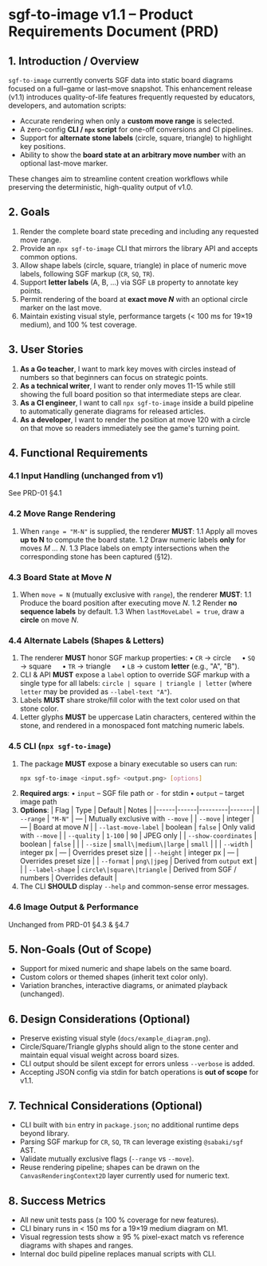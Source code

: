 # sgf-to-image v1.1 – Product Requirements Document (PRD)

## 1. Introduction / Overview

`sgf-to-image` currently converts SGF data into static board diagrams focused on a full–game or last–move snapshot. This enhancement release (v1.1) introduces quality-of-life features frequently requested by educators, developers, and automation scripts:

- Accurate rendering when only a **custom move range** is selected.
- A zero-config **CLI / `npx` script** for one-off conversions and CI pipelines.
- Support for **alternate stone labels** (circle, square, triangle) to highlight key positions.
- Ability to show the **board state at an arbitrary move number** with an optional last-move marker.

These changes aim to streamline content creation workflows while preserving the deterministic, high-quality output of v1.0.

## 2. Goals

1. Render the complete board state preceding and including any requested move range.
2. Provide an `npx sgf-to-image` CLI that mirrors the library API and accepts common options.
3. Allow shape labels (circle, square, triangle) in place of numeric move labels, following SGF markup (`CR`, `SQ`, `TR`).
4. Support **letter labels** (A, B, …) via SGF `LB` property to annotate key points.
5. Permit rendering of the board at **exact move _N_** with an optional circle marker on the last move.
6. Maintain existing visual style, performance targets (< 100 ms for 19×19 medium), and 100 % test coverage.

## 3. User Stories

1. **As a Go teacher**, I want to mark key moves with circles instead of numbers so that beginners can focus on strategic points.
2. **As a technical writer**, I want to render only moves 11-15 while still showing the full board position so that intermediate steps are clear.
3. **As a CI engineer**, I want to call `npx sgf-to-image` inside a build pipeline to automatically generate diagrams for released articles.
4. **As a developer**, I want to render the position at move 120 with a circle on that move so readers immediately see the game's turning point.

## 4. Functional Requirements

### 4.1 Input Handling (unchanged from v1)

See PRD-01 §4.1

### 4.2 Move Range Rendering

1. When `range = "M-N"` is supplied, the renderer **MUST**:
   1.1 Apply all moves **up to N** to compute the board state.
   1.2 Draw numeric labels **only** for moves _M … N_.
   1.3 Place labels on empty intersections when the corresponding stone has been captured (§12).

### 4.3 Board State at Move _N_

1. When `move = N` (mutually exclusive with `range`), the renderer **MUST**:
   1.1 Produce the board position after executing move _N_.
   1.2 Render **no sequence labels** by default.
   1.3 When `lastMoveLabel = true`, draw a **circle** on move _N_.

### 4.4 Alternate Labels (Shapes & Letters)

1. The renderer **MUST** honor SGF markup properties:
   • `CR` → circle   • `SQ` → square   • `TR` → triangle   • `LB` → custom **letter** (e.g., "A", "B").
2. CLI & API **MUST** expose a `label` option to override SGF markup with a single type for all labels: `circle | square | triangle | letter` (where `letter` may be provided as `--label-text "A"`).
3. Labels **MUST** share stroke/fill color with the text color used on that stone color.
4. Letter glyphs **MUST** be uppercase Latin characters, centered within the stone, and rendered in a monospaced font matching numeric labels.

### 4.5 CLI (`npx sgf-to-image`)

1. The package **MUST** expose a binary executable so users can run:
   ```sh
   npx sgf-to-image <input.sgf> <output.png> [options]
   ```
2. **Required args**:
   • `input` – SGF file path or `-` for stdin
   • `output` – target image path
3. **Options**:
   | Flag | Type | Default | Notes |
   |------|------|---------|-------|
   | `--range` | `"M-N"` | ― | Mutually exclusive with `--move` |
   | `--move` | integer | ― | Board at move _N_ |
   | `--last-move-label` | boolean | `false` | Only valid with `--move` |
   | `--quality` | `1-100` | `90` | JPEG only |
   | `--show-coordinates` | boolean | `false` | |
   | `--size` | `small\|medium\|large` | `small` | |
   | `--width` | integer px | ― | Overrides preset size |
   | `--height` | integer px | ― | Overrides preset size |
   | `--format` | `png\|jpeg` | Derived from `output` ext | |
   | `--label-shape` | `circle\|square\|triangle` | Derived from SGF / numbers | Overrides default |
4. The CLI **SHOULD** display `--help` and common-sense error messages.

### 4.6 Image Output & Performance

Unchanged from PRD-01 §4.3 & §4.7

## 5. Non-Goals (Out of Scope)

- Support for mixed numeric and shape labels on the same board.
- Custom colors or themed shapes (inherit text color only).
- Variation branches, interactive diagrams, or animated playback (unchanged).

## 6. Design Considerations (Optional)

- Preserve existing visual style (`docs/example_diagram.png`).
- Circle/Square/Triangle glyphs should align to the stone center and maintain equal visual weight across board sizes.
- CLI output should be silent except for errors unless `--verbose` is added.
- Accepting JSON config via stdin for batch operations is **out of scope** for v1.1.

## 7. Technical Considerations (Optional)

- CLI built with `bin` entry in `package.json`; no additional runtime deps beyond library.
- Parsing SGF markup for `CR`, `SQ`, `TR` can leverage existing `@sabaki/sgf` AST.
- Validate mutually exclusive flags (`--range` vs `--move`).
- Reuse rendering pipeline; shapes can be drawn on the `CanvasRenderingContext2D` layer currently used for numeric text.

## 8. Success Metrics

- All new unit tests pass (≥ 100 % coverage for new features).
- CLI binary runs in < 150 ms for a 19×19 medium diagram on M1.
- Visual regression tests show ≥ 95 % pixel-exact match vs reference diagrams with shapes and ranges.
- Internal doc build pipeline replaces manual scripts with CLI.
